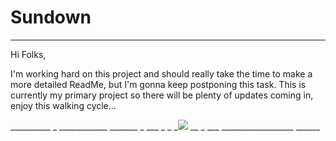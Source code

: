 # Sundown
---

Hi Folks,

I'm working hard on this project and should really take the time to make a more detailed ReadMe, but I'm gonna keep postponing this task.
This is currently my primary project so there will be plenty of updates coming in, enjoy this walking cycle...


__________ _ ____________ _______ _ ___ _     _ _![](https://imgur.com/qrcHJga.gif) __ _  ___ __________________ ______
